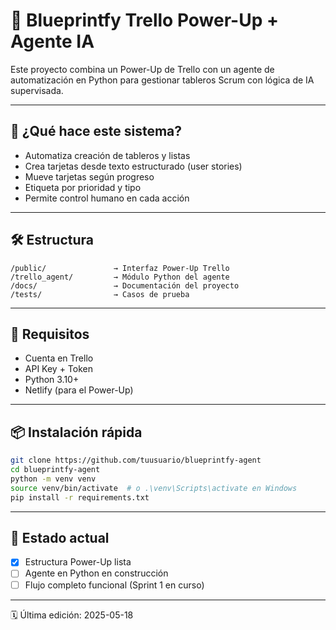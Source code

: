# 🧠 Blueprintfy Trello Power-Up + Agente IA

Este proyecto combina un Power-Up de Trello con un agente de automatización en Python para gestionar tableros Scrum con lógica de IA supervisada.

---

## 🚀 ¿Qué hace este sistema?

- Automatiza creación de tableros y listas
- Crea tarjetas desde texto estructurado (user stories)
- Mueve tarjetas según progreso
- Etiqueta por prioridad y tipo
- Permite control humano en cada acción

---

## 🛠️ Estructura

```
/public/               → Interfaz Power-Up Trello
/trello_agent/         → Módulo Python del agente
/docs/                 → Documentación del proyecto
/tests/                → Casos de prueba
```

---

## 🔧 Requisitos

- Cuenta en Trello
- API Key + Token
- Python 3.10+
- Netlify (para el Power-Up)

---

## 📦 Instalación rápida

```bash
git clone https://github.com/tuusuario/blueprintfy-agent
cd blueprintfy-agent
python -m venv venv
source venv/bin/activate  # o .\venv\Scripts\activate en Windows
pip install -r requirements.txt
```

---

## 🧪 Estado actual
- [x] Estructura Power-Up lista
- [ ] Agente en Python en construcción
- [ ] Flujo completo funcional (Sprint 1 en curso)

---

🗓️ Última edición: 2025-05-18
